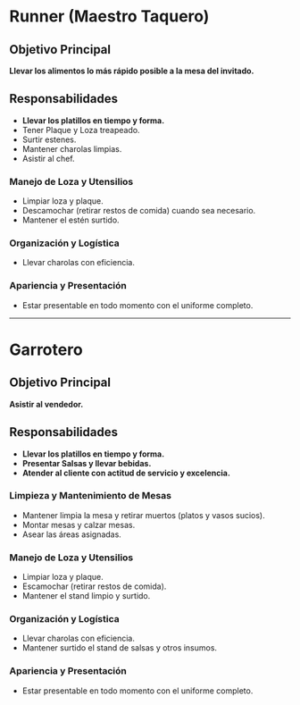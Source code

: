 # Runner (Maestro Taquero)

## Objetivo Principal
**Llevar los alimentos lo más rápido posible a la mesa del invitado.**

## Responsabilidades

- **Llevar los platillos en tiempo y forma.**
- Tener Plaque y Loza treapeado.
- Surtir estenes.
- Mantener charolas limpias.
- Asistir al chef.

### Manejo de Loza y Utensilios
- Limpiar loza y plaque.
- Descamochar (retirar restos de comida) cuando sea necesario.
- Mantener el estén surtido.

### Organización y Logística
- Llevar charolas con eficiencia.

### Apariencia y Presentación
- Estar presentable en todo momento con el uniforme completo.

---

# Garrotero

## Objetivo Principal
**Asistir al vendedor.**

## Responsabilidades

- **Llevar los platillos en tiempo y forma.**
- **Presentar Salsas y llevar bebidas.**
- **Atender al cliente con actitud de servicio y excelencia.**

### Limpieza y Mantenimiento de Mesas
- Mantener limpia la mesa y retirar muertos (platos y vasos sucios).
- Montar mesas y calzar mesas.
- Asear las áreas asignadas.

### Manejo de Loza y Utensilios
- Limpiar loza y plaque.
- Escamochar (retirar restos de comida).
- Mantener el stand limpio y surtido.

### Organización y Logística
- Llevar charolas con eficiencia.
- Mantener surtido el stand de salsas y otros insumos.

### Apariencia y Presentación
- Estar presentable en todo momento con el uniforme completo.
